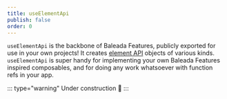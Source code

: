 ```yaml
---
title: useElementApi
publish: false
order: 0
---
```


`useElementApi` is the backbone of Baleada Features, publicly exported for use in your own projects! It creates [element API](/docs/features/shared/element-api) objects of various kinds. `useElementApi` is super handy for implementing your own Baleada Features inspired composables, and for doing any work whatsoever with function refs in your app.

::: type="warning"
Under construction 🚧
:::
